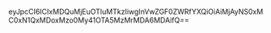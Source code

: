 eyJpcCI6ICIxMDQuMjEuOTIuMTkzIiwgInVwZGF0ZWRfYXQiOiAiMjAyNS0xMC0xN1QxMDoxMzo0My41OTA5MzMrMDA6MDAifQ==